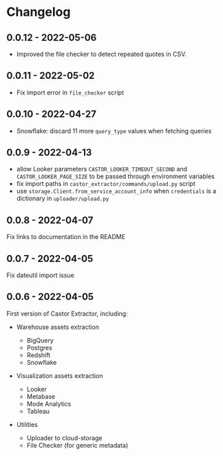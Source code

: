 # Changelog

## 0.0.12 - 2022-05-06

* Improved the file checker to detect repeated quotes in CSV.

## 0.0.11 - 2022-05-02

* Fix import error in `file_checker` script

## 0.0.10 - 2022-04-27

* Snowflake: discard 11 more `query_type` values when fetching queries

## 0.0.9 - 2022-04-13

* allow Looker parameters `CASTOR_LOOKER_TIMEOUT_SECOND` and `CASTOR_LOOKER_PAGE_SIZE` to be passed through environment
variables
* fix import paths in `castor_extractor/commands/upload.py` script
* use `storage.Client.from_service_account_info` when `credentials` is a dictionary in `uploader/upload.py`

## 0.0.8 - 2022-04-07
Fix links to documentation in the README

## 0.0.7 - 2022-04-05
Fix dateutil import issue

## 0.0.6 - 2022-04-05

First version of Castor Extractor, including:

- Warehouse assets extraction
  - BigQuery
  - Postgres
  - Redshift
  - Snowflake

- Visualization assets extraction
  - Looker
  - Metabase
  - Mode Analytics
  - Tableau

- Utilities
  - Uploader to cloud-storage
  - File Checker (for generic metadata)

